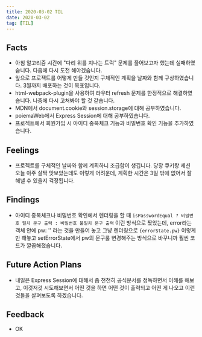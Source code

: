 ```yaml
---
title: 2020-03-02 TIL
date: 2020-03-02
tag: [TIL]
---
```


## Facts

- 아침 알고리즘 시간에 "다리 위를 지나는 트럭" 문제를 풀어보고자 했는데 실패하였습니다. 다음에 다시 도전 해야겠습니다.
- 앞으로 프로젝트를 어떻게 만들 것인지 구체적인 계획을 날짜와 함께 구상하였습니다. 3월까지 배포하는 것이 목표입니다.
- html-webpack-plugin을 사용하여 라우터 refresh 문제를 한정적으로 해결하였습니다. 나중에 다시 고쳐봐야 할 것 같습니다.
- MDN에서 document.cookie와 session.storage에 대해 공부하였습니다.
- poiemaWeb에서 Express Session에 대해 공부하였습니다.
- 프로젝트에서 회원가입 시 아이디 중복체크 기능과 비밀번호 확인 기능을 추가하였습니다.

## Feelings

- 프로젝트를 구체적인 날짜와 함께 계획하니 조급함이 생깁니다. 당장 쿠키랑 세션 오늘 아주 살짝 맛보았는데도 이렇게 어려운데, 계획한 시간은 3일 밖에 없어서 잘 해낼 수 있을지 걱정됩니다.

## Findings

- 아이디 중복체크나 비밀번호 확인에서 렌더링을 할 때 `isPasswordEqual ? 비밀번호 일치 문구 출력 : 비밀번호 불일치 문구 출력` 이런 방식으로 짰었는데, error라는 객체 안에 pw: '' 라는 것을 만들어 놓고 그냥 렌더링으로 `{errorState.pw}` 이렇게만 해놓고 setErrorState에서 pw의 문구룰 변경해주는 방식으로 바꾸니까 훨씬 코드가 깔끔해졌습니다.

## Future Action Plans

- 내일은 Express Session에 대해서 좀 천천히 공식문서를 정독하면서 이해를 해보고, 이것저것 시도해보면서 어떤 것을 하면 어떤 것이 출력되고 어떤 게 나오고 이런 것들을 살펴보도록 하겠습니다.

## Feedback

- OK
